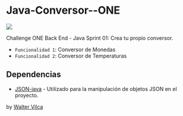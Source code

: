 # Java-Conversor--ONE

<p align="left">
<img src="https://img.shields.io/badge/STATUS-EN%20DESAROLLO-green">
</p>

Challenge ONE Back End - Java
Sprint 01:
Crea tu propio conversor.

- `Funcionalidad 1`: Conversor de Monedas
- `Funcionalidad 2`: Conversor de Temperaturas

## Dependencias

- [JSON-java](https://github.com/stleary/JSON-java) - Utilizado para la manipulación de 
objetos JSON en el proyecto.


by [Walter Vilca](https://app.aluracursos.com/user/samuelwalter2001)